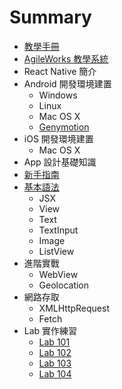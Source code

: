 # Summary

* [教學手冊](README.md)
* [AgileWorks 教學系統](book/agileworks.md)
* React Native 簡介
* Android 開發環境建置
   * Windows
   * Linux
   * Mac OS X
   * [Genymotion](book/genymotion.md)
* iOS 開發環境建置
   * Mac OS X
* App 設計基礎知識
* [新手指南](book/guide.md)
* [基本語法](book/basic.md)
   * JSX
   * View
   * Text
   * TextInput
   * Image
   * ListView
* 進階實戰
   * WebView
   * Geolocation
* 網路存取
   * XMLHttpRequest
   * Fetch
* Lab 實作練習
   * [Lab 101](lab/101/README.md)
   * [Lab 102](lab/102/README.md)
   * [Lab 103](lab/103/README.md)
   * [Lab 104](lab/104/README.md)
